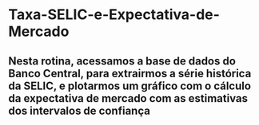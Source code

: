 # Taxa-SELIC-e-Expectativa-de-Mercado

## Nesta rotina, acessamos a base de dados do Banco Central, para extrairmos a série histórica da SELIC, e plotarmos um gráfico com o cálculo da expectativa de mercado com as estimativas dos intervalos de confiança
